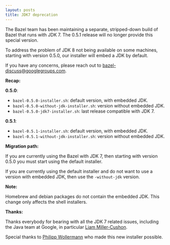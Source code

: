 ```yaml
---
layout: posts
title: JDK7 deprecation
---
```


The Bazel team has been maintaining a separate, stripped-down build of Bazel
that runs with JDK 7. The 0.5.1 release will no longer provide this special
version.

To address the problem of JDK 8 not being available on some machines, starting
with version 0.5.0, our installer will embed a JDK by default.

If you have any concerns, please reach out to
[bazel-discuss@googlegroups.com](mailto:bazel-discuss@googlegroups.com).

__Recap:__

__0.5.0__:

  * `bazel-0.5.0-installer.sh`: default version, with embedded JDK.
  * `bazel-0.5.0-without-jdk-installer.sh`: version without embedded JDK.
  * `bazel-0.5.0-jdk7-installer.sh`: last release compatible with JDK 7.

__0.5.1__:

  * `bazel-0.5.1-installer.sh`: default version, with embedded JDK.
  * `bazel-0.5.1-without-jdk-installer.sh`: version without embedded JDK.

__Migration path:__

If you are currently using the Bazel with JDK 7, then starting with version
0.5.0 you must start using the default installer.

If you are currently using the default installer and do not want to use a
version with embedded JDK, then use the `-without-jdk` version.

__Note:__

Homebrew and debian packages do not contain the embedded JDK. This change only
affects the shell installers.

__Thanks:__

Thanks everybody for bearing with all the JDK 7 related issues, including the
Java team at Google, in particular
[Liam Miller-Cushon](https://github.com/cushon).

Special thanks to [Philipp Wollermann](https://github.com/philwo) who made this
new installer possible.


